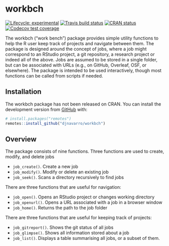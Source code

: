 
<!-- README.md is generated from README.Rmd. Please edit that file -->

# workbch

<!-- badges: start -->

[![Lifecycle:
experimental](https://img.shields.io/badge/lifecycle-experimental-orange.svg)](https://www.tidyverse.org/lifecycle/#experimental)
[![Travis build
status](https://travis-ci.org/djnavarro/workbch.svg?branch=master)](https://travis-ci.org/djnavarro/workbch)
[![CRAN
status](https://www.r-pkg.org/badges/version/workbch)](https://cran.r-project.org/package=workbch)
[![Codecov test
coverage](https://codecov.io/gh/djnavarro/workbch/branch/master/graph/badge.svg)](https://codecov.io/gh/djnavarro/workbch?branch=master)
<!-- badges: end -->

The workbch (“work bench”) package provides simple utility functions to
help the R user keep track of projects and navigate between them. The
package is designed around the concept of jobs, where a job might
correspond to an RStudio project, a git repository, a research project
or indeed all of the above. Jobs are assumed to be stored in a single
folder, but can be associated with URLs (e.g., on GitHub, Overleaf, OSF,
or elsewhere). The package is intended to be used interactively, though
most functions can be called from scripts if needed.

## Installation

The workbch package has not been released on CRAN. You can install the
development version from [GitHub](https://github.com/) with:

``` r
# install.packages("remotes")
remotes::install_github("djnavarro/workbch")
```

## Overview

The package consists of nine functions. Three functions are used to
create, modify, and delete jobs

  - `job_create()`. Create a new job
  - `job_modify()`. Modify or delete an existing job
  - `job_seek()`. Scans a directory recursively to find jobs

There are three functions that are useful for navigation:

  - `job_open()`. Opens an RStudio project or changes working directory
  - `job_openurl()`. Opens a URL associated with a job in a browser
    window
  - `job_home()`. Returns the path to the job folder

There are three functions that are useful for keeping track of projects:

  - `job_gitreport()`. Shows the git status of all jobs
  - `job_glimpse()`. Shows all information stored about a job
  - `job_list()`. Displays a table summarising all jobs, or a subset of
    them.
